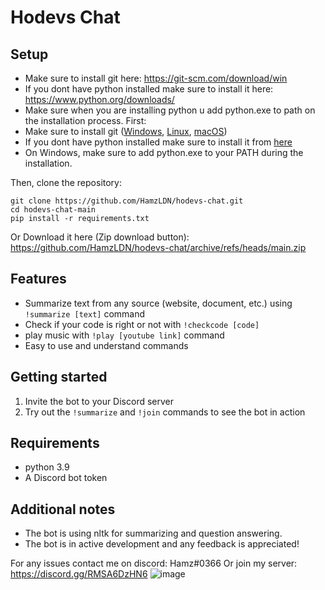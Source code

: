 # Hodevs Chat
## Setup
- Make sure to install git here:
https://git-scm.com/download/win
- If you dont have python installed make sure to install it here: https://www.python.org/downloads/
- Make sure when you are installing python u add python.exe to path on the installation process.
First:
- Make sure to install git ([Windows](https://git-scm.com/download/win), [Linux](https://git-scm.com/download/linux), [macOS](https://git-scm.com/download/mac))
- If you dont have python installed make sure to install it from [here](https://www.python.org/downloads)
- On Windows, make sure to add python.exe to your PATH during the installation.

Then, clone the repository:
```
git clone https://github.com/HamzLDN/hodevs-chat.git
cd hodevs-chat-main
pip install -r requirements.txt
```
Or Download it here (Zip download button):
https://github.com/HamzLDN/hodevs-chat/archive/refs/heads/main.zip



## Features
- Summarize text from any source (website, document, etc.) using `!summarize [text]` command
- Check if your code is right or not with `!checkcode [code]`
- play music  with `!play [youtube link]` command
- Easy to use and understand commands

## Getting started
1. Invite the bot to your Discord server 
3. Try out the `!summarize` and `!join` commands to see the bot in action

## Requirements
- python 3.9 
- A Discord bot token

## Additional notes
- The bot is using nltk for summarizing and question answering.
- The bot is in active development and any feedback is appreciated!


For any issues contact me on discord: Hamz#0366
Or join my server: https://discord.gg/RMSA6DzHN6
![image](https://user-images.githubusercontent.com/73384770/216001093-62999ab3-153c-463e-b4a9-b4be04d38ddb.png)

